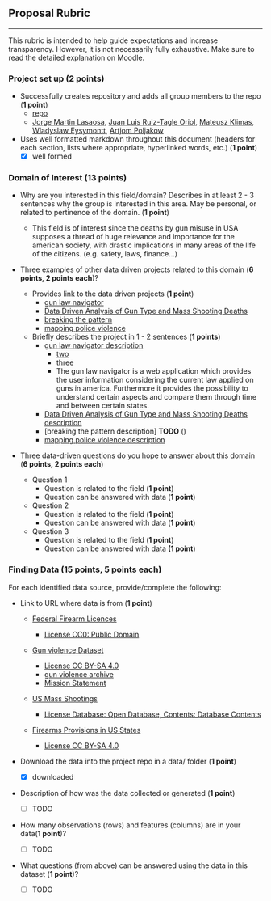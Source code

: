 ## Proposal Rubric
---
This rubric is intended to help guide expectations and increase transparency. However, it is
not necessarily fully exhaustive. Make sure to read the detailed explanation on Moodle.

### Project set up (**2 points**)
- Successfully creates repository and adds all group members to the repo (**1 point**)
    - [repo](https://github.com/APoljakow/DataProcessesProjectGroup01.git)
    - [Jorge Martin Lasaosa](https://github.com/jomartla), [Juan Luis Ruiz-Tagle Oriol](https://github.com/juanluisrto), [Mateusz Klimas](https://github.com/MateuszKlimas), [Wladyslaw Eysymontt](https://github.com/weysymontt), [Artjom Poljakow](https://github.com/APoljakow) 
- Uses well formatted markdown throughout this document (headers for each section, lists where appropriate, hyperlinked words, etc.) (**1 point**)
    - [x] well formed

### Domain of Interest (**13 points**)
- Why are you interested in this field/domain? Describes in at least 2 - 3 sentences why the group is interested in this area. May be personal, or related to pertinence of the domain. (**1 point**)
 
    - This field is of interest since the deaths by gun misuse in USA supposes a thread of huge relevance and importance for the american society, with drastic implications in many areas of the life of the citizens. (e.g. safety, laws, finance...)
- Three examples of other data driven projects related to this domain (**6 points, 2 points each**)?
    - Provides link to the data driven projects (**1 point**)
        - [gun law navigator](https://everytownresearch.org/navigator/)
        - [Data Driven Analysis of Gun Type and Mass Shooting Deaths](https://fivethirtyeight.com/features/gun-deaths/)
        - [breaking the pattern](https://breaking-the-pattern.com/)
        - [mapping police violence](https://mappingpoliceviolence.org/cities)
    - Briefly describes the project in 1 - 2 sentences (**1 points**)
        - [gun law navigator description](https://gijn.org/2018/01/23/how-they-did-it-developing-a-data-driven-navigator-on-gun-laws/)
             - [two](https://www.wired.com/2016/10/one-great-way-reduce-gun-violence-whole-lot-data/)
             - [three](https://www.globenewswire.com/news-release/2019/10/03/1924891/0/en/Zignal-Labs-The-Public-Good-Projects-and-Everytown-for-Gun-Safety-Recognized-by-The-Holmes-Report-s-Innovator-25-Americas-2019.html)
             - The gun law navigator is a web application which provides the user information considering the current law applied on guns in america. Furthermore it provides the possibility to understand certain aspects and compare them through time and between certain states. 
        - [Data Driven Analysis of Gun Type and Mass Shooting Deaths description](https://www.bu.edu/bmegsc/2018/04/02/a-data-driven-analysis-of-gun-type-and-mass-shooting-deaths/)
        - [breaking the pattern description] **TODO** ()
        - [mapping police violence description](https://www.nature.com/articles/d41586-019-02601-9)
- Three data-driven questions do you hope to answer about this domain (**6 points, 2 points each**)
    - Question 1
        - Question is related to the field (**1 point**)
        - Question can be answered with data (**1 point**)
    - Question 2
        - Question is related to the field (**1 point**)
        - Question can be answered with data (**1 point**)
    - Question 3
        - Question is related to the field (**1 point**)
        - Question can be answered with data **(1 point**)
### Finding Data (**15 points, 5 points each**)
For each identified data source, provide/complete the following:

- Link to URL where data is from (**1 point**)
    - [Federal Firearm Licences](https://www.kaggle.com/doj/federal-firearm-licensees)
         - [License CC0: Public Domain](https://creativecommons.org/publicdomain/zero/1.0/)

    - [Gun violence Dataset](https://www.kaggle.com/jameslko/gun-violence-data)
         - [License CC BY-SA 4.0](https://creativecommons.org/licenses/by-sa/4.0/)
         - [gun violence archive](https://www.gunviolencearchive.org/)
         - [Mission Statement](https://www.gunviolencearchive.org/about)

    - [US Mass Shootings](https://www.kaggle.com/zusmani/us-mass-shootings-last-50-years)
         - [License Database: Open Database, Contents: Database Contents](https://opendatacommons.org/licenses/dbcl/1.0/)

    - [Firearms Provisions in US States](https://www.kaggle.com/jboysen/state-firearms)
         - [License CC BY-SA 4.0](https://creativecommons.org/licenses/by-sa/4.0/)

- Download the data into the project repo in a data/ folder (**1 point**)
    - [x] downloaded
- Description of how was the data collected or generated (**1 point**)
    - [ ] TODO
- How many observations (rows) and features (columns) are in your data(**1 point**)?
    - [ ] TODO
- What questions (from above) can be answered using the data in this dataset (**1 point**)?
    - [ ] TODO

